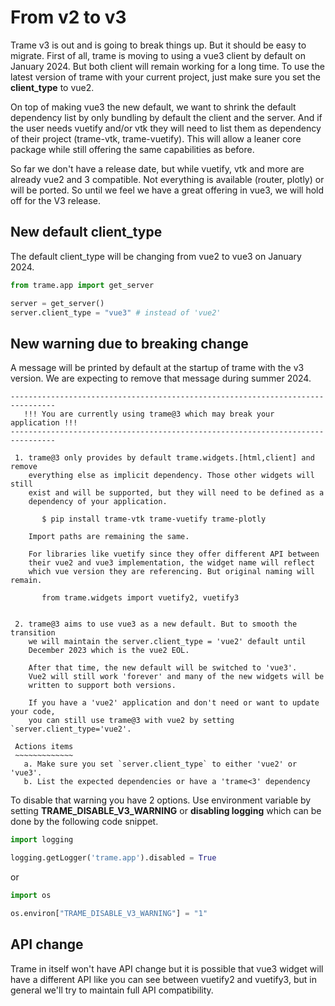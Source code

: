 # From v2 to v3

Trame v3 is out and is going to break things up. But it should be easy to migrate. First of all, trame is moving to using a vue3 client by default on January 2024. But both client will remain working for a long time. To use the latest version of trame with your current project, just make sure you set the __client_type__ to vue2.

On top of making vue3 the new default, we want to shrink the default dependency list by only bundling by default the client and the server. And if the user needs vuetify and/or vtk they will need to list them as dependency of their project (trame-vtk, trame-vuetify). This will allow a leaner core package while still offering the same capabilities as before.

So far we don't have a release date, but while vuetify, vtk and more are already vue2 and 3 compatible. Not everything is available (router, plotly) or will be ported. So until we feel we have a great offering in vue3, we will hold off for the V3 release.

## New default client_type

The default client_type will be changing from vue2 to vue3 on January 2024.

```python
from trame.app import get_server

server = get_server()
server.client_type = "vue3" # instead of 'vue2'
```

## New warning due to breaking change

A message will be printed by default at the startup of trame with the v3 version.
We are expecting to remove that message during summer 2024.

    --------------------------------------------------------------------------------
       !!! You are currently using trame@3 which may break your application !!!
    --------------------------------------------------------------------------------

     1. trame@3 only provides by default trame.widgets.[html,client] and remove
        everything else as implicit dependency. Those other widgets will still
        exist and will be supported, but they will need to be defined as a
        dependency of your application.

           $ pip install trame-vtk trame-vuetify trame-plotly

        Import paths are remaining the same.

        For libraries like vuetify since they offer different API between
        their vue2 and vue3 implementation, the widget name will reflect
        which vue version they are referencing. But original naming will remain.

           from trame.widgets import vuetify2, vuetify3


     2. trame@3 aims to use vue3 as a new default. But to smooth the transition
        we will maintain the server.client_type = 'vue2' default until
        December 2023 which is the vue2 EOL.

        After that time, the new default will be switched to 'vue3'.
        Vue2 will still work 'forever' and many of the new widgets will be
        written to support both versions.

        If you have a 'vue2' application and don't need or want to update your code,
        you can still use trame@3 with vue2 by setting `server.client_type='vue2'.

     Actions items
     ~~~~~~~~~~~~~
       a. Make sure you set `server.client_type` to either 'vue2' or 'vue3'.
       b. List the expected dependencies or have a 'trame<3' dependency


To disable that warning you have 2 options. Use environment variable by setting __TRAME_DISABLE_V3_WARNING__ or __disabling logging__ which can be done by the following code snippet.

```python
import logging

logging.getLogger('trame.app').disabled = True
```

or

```python
import os

os.environ["TRAME_DISABLE_V3_WARNING"] = "1"
```

## API change

Trame in itself won't have API change but it is possible that vue3 widget will have a different API like you can see between vuetify2 and vuetify3, but in general we'll try to maintain full API compatibility.

<!--@include: ../intro/widgets.md-->